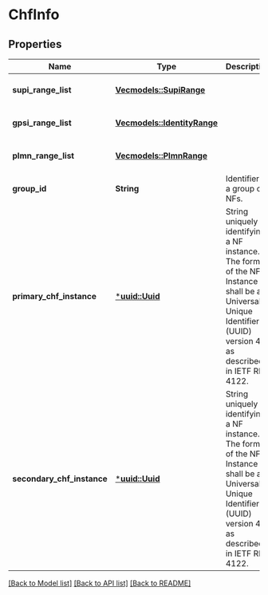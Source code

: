 # ChfInfo

## Properties
Name | Type | Description | Notes
------------ | ------------- | ------------- | -------------
**supi_range_list** | [**Vec<models::SupiRange>**](SupiRange.md) |  | [optional] [default to None]
**gpsi_range_list** | [**Vec<models::IdentityRange>**](IdentityRange.md) |  | [optional] [default to None]
**plmn_range_list** | [**Vec<models::PlmnRange>**](PlmnRange.md) |  | [optional] [default to None]
**group_id** | **String** | Identifier of a group of NFs. | [optional] [default to None]
**primary_chf_instance** | [***uuid::Uuid**](UUID.md) | String uniquely identifying a NF instance. The format of the NF Instance ID shall be a  Universally Unique Identifier (UUID) version 4, as described in IETF RFC 4122.   | [optional] [default to None]
**secondary_chf_instance** | [***uuid::Uuid**](UUID.md) | String uniquely identifying a NF instance. The format of the NF Instance ID shall be a  Universally Unique Identifier (UUID) version 4, as described in IETF RFC 4122.   | [optional] [default to None]

[[Back to Model list]](../README.md#documentation-for-models) [[Back to API list]](../README.md#documentation-for-api-endpoints) [[Back to README]](../README.md)


